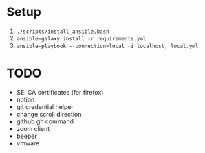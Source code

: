 # Setup

1. `./scripts/install_ansible.bash`
2. `ansible-galaxy install -r requirements.yml`
3. `ansible-playbook --connection=local -i localhost, local.yml`

# TODO

* SEI CA certificates (for firefox)
* notion
* git credential helper
* change scroll direction
* github gh command
* zoom client
* beeper
* vmware
